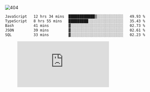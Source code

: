 ![404](https://user-images.githubusercontent.com/378023/89412096-6f759d80-d761-11ea-8c57-84b30ef3f2b1.png)
<!--START_SECTION:waka-->

```txt
JavaScript   12 hrs 34 mins  ████████████▒░░░░░░░░░░░░   49.93 %
TypeScript   8 hrs 55 mins   █████████░░░░░░░░░░░░░░░░   35.43 %
Bash         41 mins         ▓░░░░░░░░░░░░░░░░░░░░░░░░   02.73 %
JSON         39 mins         ▓░░░░░░░░░░░░░░░░░░░░░░░░   02.61 %
SQL          33 mins         ▓░░░░░░░░░░░░░░░░░░░░░░░░   02.23 %
```

<!--END_SECTION:waka-->
<figure><embed src="https://wakatime.com/share/@018b853e-267a-435d-a858-33e2b098b9d7/f3c3aa68-553a-4373-a9f9-2d456f62f780.svg"></embed></figure>
